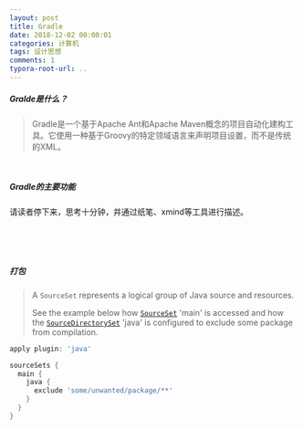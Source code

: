 ```yaml
---
layout: post
title: Gradle
date: 2018-12-02 00:00:01
categories: 计算机
tags: 设计思想
comments: 1
typora-root-url: ..
---
```






##### Gralde是什么？

> Gradle是一个基于Apache Ant和Apache Maven概念的项目自动化建构工具。它使用一种基于Groovy的特定领域语言来声明项目设置，而不是传统的XML。

<br>

##### Gradle的主要功能

请读者停下来，思考十分钟，并通过纸笔、xmind等工具进行描述。

<br>

<br>

<br>

##### 打包



> A `SourceSet` represents a logical group of Java source and resources.
>
> See the example below how [`SourceSet`](https://docs.gradle.org/current/dsl/org.gradle.api.tasks.SourceSet.html) 'main' is accessed and how the [`SourceDirectorySet`](https://docs.gradle.org/current/dsl/org.gradle.api.file.SourceDirectorySet.html) 'java' is configured to exclude some package from compilation.

```groovy
apply plugin: 'java'

sourceSets {
  main {
    java {
      exclude 'some/unwanted/package/**'
    }
  }
}
```







